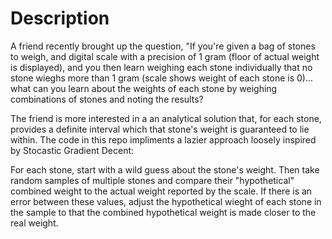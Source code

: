 # Description
A friend recently brought up the question, "If you're given a bag of stones to weigh, 
and digital scale with a precision of 1 gram (floor of actual weight is displayed),
and you then learn weighing each stone individually that no stone wieghs more than 1 gram
(scale shows weight of each stone is 0)... what can you learn about the weights of each 
stone by weighing combinations of stones and noting the results?

The friend is more interested in a an analytical solution that, for each stone, provides
a definite interval which that stone's weight is guaranteed to lie within. The code in this 
repo impliments a lazier approach loosely inspired by Stocastic Gradient Decent:

For each stone, start with a wild guess about the stone's weight. Then take random samples of
multiple stones and compare their "hypothetical" combined weight to the actual weight reported 
by the scale. If there is an error between these values, adjust the hypothetical wieght of 
each stone in the sample to that the combined hypothetical weight is made closer to the real
weight.
